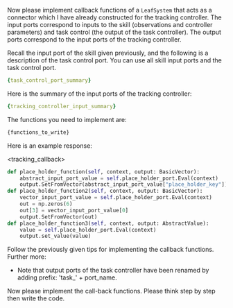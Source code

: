 Now please implement callback functions of a `LeafSystem` that acts as a connector which I have already constructed for the tracking controller. The input ports correspond to inputs to the skill (observations and controller parameters) and task control (the output of the task controller). The output ports correspond to the input ports of the tracking controller. 

Recall the input port of the skill given previously, and the following is a description of the task control port. You can use all skill input ports and the task control port.
```yaml
{task_control_port_summary}
```

Here is the summary of the input ports of the tracking controller:
```yaml
{tracking_controller_input_summary}
```

The functions you need to implement are: 
```python
{functions_to_write}
```
Here is an example response:

<tracking_callback>
```python
def place_holder_function(self, context, output: BasicVector):
    abstract_input_port_value = self.place_holder_port.Eval(context)
    output.SetFromVector(abstract_input_port_value["place_holder_key"])
def place_holder_function2(self, context, output: BasicVector):
    vector_input_port_value = self.place_holder_port.Eval(context)
    out = np.zeros(6)
    out[3] = vector_input_port_value[0]
    output.SetFromVector(out)
def place_holder_function3(self, context, output: AbstractValue):
    value = self.place_holder_port.Eval(context)
    output.set_value(value)   
```

Follow the previously given tips for implementing the callback functions. Further more:
* Note that output ports of the task controller have been renamed by adding prefix: 'task_' + port_name.

Now please implement the call-back functions. Please think step by step then write the code. 